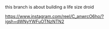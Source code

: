 this branch is about building a life size droid 

https://www.instagram.com/reel/C_anwrcO6ho/?igsh=dWNyYWFuOTNzNTN2
